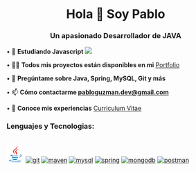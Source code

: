 <h1 align="center">Hola 👋 Soy Pablo</h1>

   <h3 align="center">Un apasionado Desarrollador de JAVA</h3>
   

• 📖 <b>Estudiando Javascript  </b> <img src="https://upload.wikimedia.org/wikipedia/commons/6/6a/JavaScript-logo.png" width=20>

• 👨‍💻 <b>Todos mis proyectos están disponibles en mi</b> [Portfolio](https://github.com/Imug3tsu/--Proyectos--)

• 💬 <b>Pregúntame sobre Java, Spring, MySQL, Git y más</b>

• 📫 <b>Cómo contactarme pabloguzman.dev@gmail.com</b>

• 📄 <b>Conoce mis experiencias</b> [Curriculum Vitae](https://drive.google.com/file/d/1-gQg-Xk4RDGUKQD_xGiXwopuSZVUdLj2/view?usp=drive_link)

<h3 align="left">Lenguajes y Tecnologias:</h3><br>
<a align="left" href="https://www.java.com" target="_blank" rel="noreferrer">
<img src="https://raw.githubusercontent.com/devicons/devicon/master/icons/java/java-original.svg" alt="java"
width="40" height="40" /></a>

<a href="https://git-scm.com/" target="_blank" rel="noreferrer">
<img src="https://www.vectorlogo.zone/logos/git-scm/git-scm-icon.svg" alt="git" width="40" height="40" /></a>

<a href="https://maven.apache.org/" target="_blank" rel="noreferrer">
<img src="https://upload.wikimedia.org/wikipedia/commons/thumb/5/52/Apache_Maven_logo.svg/1024px-Apache_Maven_logo.svg.png"
alt="maven" width="120" height="40" /></a>

<a href="https://www.mysql.com/" target="_blank" rel="noreferrer">
<img src="https://download.logo.wine/logo/MySQL/MySQL-Logo.wine.png" alt="mysql" width="80" height="40" /></a>

<a href="https://spring.io/" target="_blank" rel="noreferrer">
<img src="https://cdn.freebiesupply.com/logos/large/2x/spring-3-logo-png-transparent.png" alt="spring" width="40" height="40" /></a>

<a href="https://www.mongodb.com/es" target="_blank" rel="noreferrer">
<img src="https://upload.wikimedia.org/wikipedia/commons/thumb/9/93/MongoDB_Logo.svg/2560px-MongoDB_Logo.svg.png" alt="mongodb" width="120" height="40" /></a>

<a href="https://www.postman.com/" target="_blank" rel="noreferrer">
<img src="https://upload.wikimedia.org/wikipedia/commons/c/c2/Postman_%28software%29.png" alt="postman" width="120" height="40" /></a>
